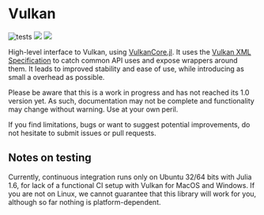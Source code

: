 # Vulkan

![tests](https://github.com/serenity4/Vulkan.jl/workflows/CI/badge.svg) [![](https://img.shields.io/badge/docs-stable-blue.svg)](https://serenity4.github.io/Vulkan.jl/stable) [![](https://img.shields.io/badge/docs-dev-blue.svg)](https://serenity4.github.io/Vulkan.jl/dev)

High-level interface to Vulkan, using [VulkanCore.jl](https://github.com/JuliaGPU/VulkanCore.jl). It uses the [Vulkan XML Specification](https://www.khronos.org/registry/vulkan/) to catch common API uses and expose wrappers around them. It leads to improved stability and ease of use, while introducing as small a overhead as possible.

Please be aware that this is a work in progress and has not reached its 1.0 version yet. As such, documentation may not be complete and functionality may change without warning. Use at your own peril.

If you find limitations, bugs or want to suggest potential improvements, do not hesitate to submit issues or pull requests.

## Notes on testing

Currently, continuous integration runs only on Ubuntu 32/64 bits with Julia 1.6, for lack of a functional CI setup with Vulkan for MacOS and Windows. If you are not on Linux, we cannot guarantee that this library will work for you, although so far nothing is platform-dependent.
